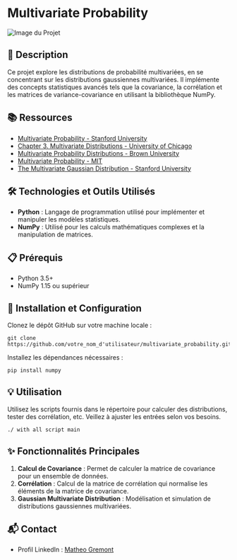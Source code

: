 # Multivariate Probability

![Image du Projet](https://th.bing.com/th/id/OIP.3q7lgAYdlP_Wz_YhD1U-5QHaD5?rs=1&pid=ImgDetMain)

## 📝 Description
Ce projet explore les distributions de probabilité multivariées, en se concentrant sur les distributions gaussiennes multivariées. Il implémente des concepts statistiques avancés tels que la covariance, la corrélation et les matrices de variance-covariance en utilisant la bibliothèque NumPy.

## 📚 Ressources
- [Multivariate Probability - Stanford University](https://web.stanford.edu)
- [Chapter 3. Multivariate Distributions - University of Chicago](https://www.stat.uchicago.edu)
- [Multivariate Probability Distributions - Brown University](https://www.dam.brown.edu)
- [Multivariate Probability - MIT](https://www.mit.edu)
- [The Multivariate Gaussian Distribution - Stanford University](https://cs229.stanford.edu)

## 🛠️ Technologies et Outils Utilisés
- **Python** : Langage de programmation utilisé pour implémenter et manipuler les modèles statistiques.
- **NumPy** : Utilisé pour les calculs mathématiques complexes et la manipulation de matrices.

## 📋 Prérequis
- Python 3.5+
- NumPy 1.15 ou supérieur

## 🚀 Installation et Configuration
Clonez le dépôt GitHub sur votre machine locale :
```
git clone https://github.com/votre_nom_d'utilisateur/multivariate_probability.git
```
Installez les dépendances nécessaires :
```
pip install numpy
```

## 💡 Utilisation
Utilisez les scripts fournis dans le répertoire pour calculer des distributions, tester des corrélation, etc. Veillez à ajuster les entrées selon vos besoins.
```
./ with all script main
```

## ✨ Fonctionnalités Principales
1. **Calcul de Covariance** : Permet de calculer la matrice de covariance pour un ensemble de données.
2. **Corrélation** : Calcul de la matrice de corrélation qui normalise les éléments de la matrice de covariance.
3. **Gaussian Multivariate Distribution** : Modélisation et simulation de distributions gaussiennes multivariées.

## 📬 Contact
- Profil LinkedIn : [Matheo Gremont](https://www.linkedin.com/in/matheo-gremont-aa0b41251/)
